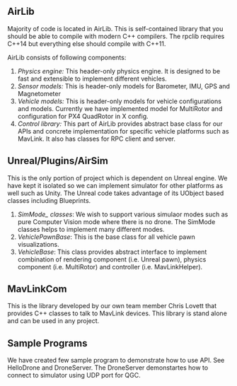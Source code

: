 ## AirLib
Majority of code is located in AirLib. This is self-contained library that you should be able to compile with modern C++ compilers. The rpclib requires C++14 but everything else should compile with C++11.

AirLib consists of following components:
1. *Physics engine:* This header-only physics engine. It is designed to be fast and extensible to implement different vehicles.
2. *Sensor models:* This is header-only models for Barometer, IMU, GPS and Magnetometer
3. *Vehicle models:* This is header-only models for vehicle configurations and models. Currently we have implemented model for MultiRotor and configuration for PX4 QuadRotor in X config.
4. *Control library:* This part of AirLib provides abstract base class for our APIs and concrete implementation for specific vehicle platforms such as MavLink. It also has classes for RPC client and server.

## Unreal/Plugins/AirSim
This is the only portion of project which is dependent on Unreal engine. We have kept it isolated so we can implement simulator for other platforms as well such as Unity. The Unreal code takes advantage of its UObject based classes including Blueprints.
1. *SimMode_ classes*: We wish to support various simulaor modes such as pure Computer Vision mode where there is no drone. The SimMode classes helps to implement many different modes.
2. *VehiclePawnBase*: This is the base class for all vehicle pawn visualizations.
3. *VehicleBase*: This class provides abstract interface to implement combination of rendering component (i.e. Unreal pawn), physics component (i.e. MultiRotor) and controller (i.e. MavLinkHelper).

## MavLinkCom
This is the library developed by our own team member Chris Lovett that provides C++ classes to talk to MavLink devices. This library is stand alone and can be used in any project.

## Sample Programs
We have created few sample program to demonstrate how to use API. See HelloDrone and DroneServer. The DroneServer demonstartes how to connect to simulator using UDP port for QGC.


